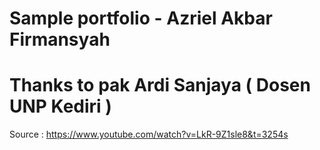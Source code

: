 # Sample portfolio - Azriel Akbar Firmansyah
# Thanks to pak Ardi Sanjaya ( Dosen UNP Kediri )
Source : https://www.youtube.com/watch?v=LkR-9Z1sle8&t=3254s
